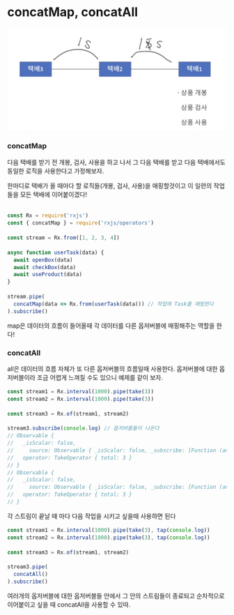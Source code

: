 # concatMap, concatAll

![Screen_Shot_2021-04-25_at_9.03.33_PM.png](./images/concatMap,%20concatAll/Screen_Shot_2021-04-25_at_9.03.33_PM.png)

### concatMap

다음 택배를 받기 전 개봉, 검사, 사용을 하고 나서 그 다음 택배를 받고 다음 택배에서도 동일한 로직을 사용한다고 가정해보자.

한마디로 택배가 올 때마다 할 로직들(개봉, 검사, 사용)을 매핑할것이고 이 일련의 작업들을 모든 택배에 이어붙이겠다!

```jsx

const Rx = require('rxjs')
const { concatMap } = require('rxjs/operators')

const stream = Rx.from([1, 2, 3, 4])

async function userTask(data) {
  await openBox(data)
  await checkBox(data)
  await useProduct(data)
}

stream.pipe(
  concatMap(data => Rx.from(userTask(data))) // 작업에 Task를 매핑한다
).subscribe()
```

map은 데이터의 흐름이 들어올때 각 데이터를 다른 옵저버블에 매핑해주는 역할을 한다!

### concatAll

all은 데이터의 흐름 자체가 또 다른 옵저버블의 흐름일때 사용한다. 옵저버블에 대한 옵저버블이라 조금 어렵게 느껴질 수도 있으니 예제를 같이 보자.

```jsx
const stream1 = Rx.interval(1000).pipe(take(3))
const stream2 = Rx.interval(1000).pipe(take(3))

const stream3 = Rx.of(stream1, stream2)

stream3.subscribe(console.log) // 옵저버블들이 나온다
// Observable {
//   _isScalar: false,
//     source: Observable { _isScalar: false, _subscribe: [Function (anonymous)] },
//   operator: TakeOperator { total: 3 }
// }
// Observable {
//   _isScalar: false,
//     source: Observable { _isScalar: false, _subscribe: [Function (anonymous)] },
//   operator: TakeOperator { total: 3 }
// }
```

각 스트림이 끝날 때 마다 다음 작업을 시키고 싶을때 사용하면 된다

```jsx
const stream1 = Rx.interval(1000).pipe(take(3), tap(console.log))
const stream2 = Rx.interval(1000).pipe(take(3), tap(console.log))

const stream3 = Rx.of(stream1, stream2)

stream3.pipe(
  concatAll()
).subscribe()
```

여러개의 옵저버블에 대한 옵저버블들 안에서 그 안의 스트림들이 종료되고 순차적으로 이어붙이고 싶을 때 concatAll을 사용할 수 있따.